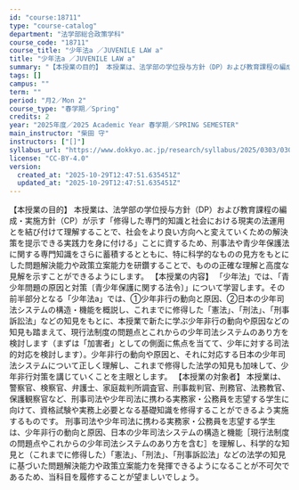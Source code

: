 ```yaml
---
id: "course:18711"
type: "course-catalog"
department: "法学部総合政策学科"
course_code: "18711"
course_title: "少年法a ／JUVENILE LAW a"
title: "少年法a ／JUVENILE LAW a"
summary: "【本授業の目的】 本授業は、法学部の学位授与方針（DP）および教育課程の編成・実施方針（CP）が示す「修得した専門的知識と社会における現実の法運用とを結び付けて理解することで、社会をより良い方向へと変えていくための解決策を提示できる実践力を…"
tags: []
campus: ""
term: ""
period: "月2／Mon 2"
course_type: "春学期／Spring"
credits: 2
year: "2025年度／2025 Academic Year 春学期／SPRING SEMESTER"
main_instructor: "柴田 守"
instructors: ["[]"]
syllabus_url: "https://www.dokkyo.ac.jp/research/syllabus/2025/0303/0303_18711_ja_JP.html"
license: "CC-BY-4.0"
version:
  created_at: "2025-10-29T12:47:51.635451Z"
  updated_at: "2025-10-29T12:47:51.635451Z"
---
```

【本授業の目的】 本授業は、法学部の学位授与方針（DP）および教育課程の編成・実施方針（CP）が示す「修得した専門的知識と社会における現実の法運用とを結び付けて理解することで、社会をより良い方向へと変えていくための解決策を提示できる実践力を身に付ける」ことに資するため、刑事法や青少年保護法に関する専門知識をさらに蓄積するとともに、特に科学的なものの見方をもとにした問題解決能力や政策立案能力を研鑽することで、ものの正確な理解と高度な見解を示すことができるようにします。 【本授業の内容】 「少年法」では、「青少年問題の原因と対策〔青少年保護に関する法令〕」について学習します。その前半部分となる「少年法a」では、①少年非行の動向と原因、②日本の少年司法システムの構造・機能を概説し、これまでに修得した「憲法」、「刑法」、「刑事訴訟法」などの知見をもとに、本授業で新たに学ぶ少年非行の動向や原因などの知見も踏まえて、現行法制度の問題点とこれからの少年司法システムのあり方を検討します（まずは「加害者」としての側面に焦点を当てて、少年に対する司法的対応を検討します）。少年非行の動向や原因と、それに対応する日本の少年司法システムについて正しく理解し、これまで修得した法学の知見も加味して、少年非行対策を講じていくことを主眼とします。 【本授業の対象者】 本授業は、警察官、検察官、弁護士、家庭裁判所調査官、刑事裁判官、刑務官、法務教官、保護観察官など、刑事司法や少年司法に携わる実務家・公務員を志望する学生に向けて、資格試験や実務上必要となる基礎知識を修得することができるよう実施するものです。 刑事司法や少年司法に携わる実務家・公務員を志望する学生は、少年非行の動向と原因、日本の少年司法システムの構造と機能［現行法制度の問題点やこれからの少年司法システムのあり方を含む］を理解し、科学的な知見と（これまでに修得した）「憲法」、「刑法」、「刑事訴訟法」などの法学の知見に基づいた問題解決能力や政策立案能力を発揮できるようになることが不可欠であるため、当科目を履修することが望ましいでしょう。
